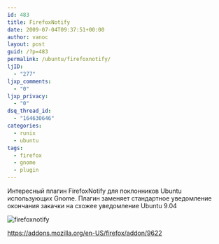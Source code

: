 ```yaml
---
id: 483
title: FirefoxNotify
date: 2009-07-04T09:37:51+00:00
author: vanoc
layout: post
guid: /?p=483
permalink: /ubuntu/firefoxnotify/
ljID:
  - "277"
ljxp_comments:
  - "0"
ljxp_privacy:
  - "0"
dsq_thread_id:
  - "164630646"
categories:
  - runix
  - ubuntu
tags:
  - firefox
  - gnome
  - plugin
---
```

Интересный плагин FirefoxNotify для поклонников Ubuntu использующих Gnome. Плагин заменяет стандартное уведомление окончания закачки на схожее уведомление Ubuntu 9.04

<img class="alignnone size-full wp-image-484" title="firefoxnotify" src="/uploads/firefoxnotify.png" alt="firefoxnotify" width="313" height="157" srcset="/uploads/firefoxnotify.png 313w, /uploads/firefoxnotify-300x150.png 300w" sizes="(max-width: 313px) 100vw, 313px" />

<https://addons.mozilla.org/en-US/firefox/addon/9622>